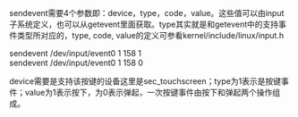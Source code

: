 sendevent需要4个参数即：device，type，code，value。这些值可以由input子系统定义，也可以从getevent里面获取。type其实就是和getevent中的支持事件类型所对应的，type, code, value的定义可参看kernel/include/linux/input.h

sendevent /dev/input/event0 1 158 1  
sendevent /dev/input/event0 1 158 0  


device需要是支持该按键的设备这里是sec_touchscreen；type为1表示是按键事件；value为1表示按下，为0表示弹起，一次按键事件由按下和弹起两个操作组成。

